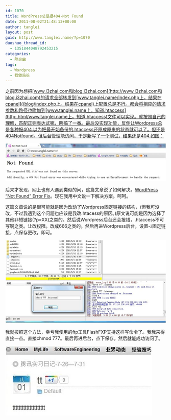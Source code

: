 ```yaml
---
id: 1070
title: WordPress总是报404-Not Found
date: 2011-08-02T21:48:13+00:00
author: tanglei
layout: post
guid: http://www.tanglei.name/?p=1070
duoshuo_thread_id:
  - 1351844048792453215
categories:
  - 除臭虫
tags:
  - Wordpress
  - 我做站长
---
```

之前因为想把[www.i3zhai.com和blog.i3zhai.com](http://www.i3zhai.com和blog.i3zhai.com)的请求全部转发到[www.tanglei.name/index.php上。结果在cpanel](/blog/index.php上。结果在cpanel)上配置总是不行。都会将相应的请求参数和路径也附加到[www.tanglei.name上。知道.htaccess](http:.html/www.tanglei.name上。知道.htaccess)文件可以实现。就按照自己的理解，匹配正则表达式嘛，瞎搞了一番。最后没实现功能，反倒让Wordpress总是各种报404.以为把最开始备份的.htaccess还原成原来的状态就可以了。但还是404Notfound。但后台管理能访问，于是新写了一个测试，结果还是404.如图： 


![](/wp-content/uploads/2011/08/080211_1347_Wordpress401.jpg) 

后来才发现，网上也有人遇到类似的问，这篇文章说了如何解决。[WordPress &#8220;Not Found&#8221; Error Fix](http://www.squidoo.com/Wordpress-not-found-error-fix)。现在我用中文说一下解决方案。呵呵。 

这篇文章说的是很可能就是因为改动了Wordpress固定链接的结构，(但我可没改，不过我遇到这个问题也应该是我改.htacess的原因。)原文说可能是因为选择了其他非短链接(?p=XX)之类的。然后说Wordpress后台还会报错，.htaccess不可写啊之类。让改权限。改成666之类的。然后再进Wordpress后台，设置-<span style="font-family:Wingdings">à</span>固定链接，点保存更改，即可。 


![](/wp-content/uploads/2011/08/080211_1347_Wordpress402.jpg) 

我就按照这个方法，幸亏我使用的ftp工具FlashFXP支持这样写命令了。我我来得直接一点。直接chmod 777。最后再进后台，点下保存。然后就能成功访问了。 


![](/wp-content/uploads/2011/08/080211_1347_Wordpress403.jpg) 

 
